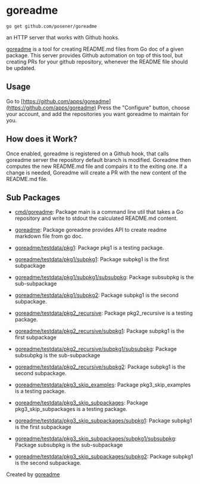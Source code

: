 # goreadme

    go get github.com/posener/goreadme

an HTTP server that works with Github hooks.

[goreadme](./goreadme) is a tool for creating README.md files from Go doc
of a given package.
This server provides Github automation on top of this tool, but creating
PRs for your github repository, whenever the README file should be updated.

## Usage

Go to [https://github.com/apps/goreadme](https://github.com/apps/goreadme)
Press the "Configure" button, choose your account, and add the repositories
you want goreadme to maintain for you.

## How does it Work?

Once enabled, goreadme is registered on a Github hook, that calls goreadme
server the repository default branch is modified.
Goreadme then computes the new README.md file and compairs it to the exiting
one. If a change is needed, Goreadme will create a PR with the new content
of the README.md file.

## Sub Packages

* [cmd/goreadme](./cmd/goreadme): Package main is a command line util that takes a Go repository and write to stdout the calculated README.md content.

* [goreadme](./goreadme): Package goreadme provides API to create readme markdown file from go doc.

* [goreadme/testdata/pkg1](./goreadme/testdata/pkg1): Package pkg1 is a testing package.

* [goreadme/testdata/pkg1/subpkg1](./goreadme/testdata/pkg1/subpkg1): Package subpkg1 is the first subpackage

* [goreadme/testdata/pkg1/subpkg1/subsubpkg](./goreadme/testdata/pkg1/subpkg1/subsubpkg): Package subsubpkg is the sub-subpackage

* [goreadme/testdata/pkg1/subpkg2](./goreadme/testdata/pkg1/subpkg2): Package subpkg1 is the second subpackage.

* [goreadme/testdata/pkg2_recursive](./goreadme/testdata/pkg2_recursive): Package pkg2_recursive is a testing package.

* [goreadme/testdata/pkg2_recursive/subpkg1](./goreadme/testdata/pkg2_recursive/subpkg1): Package subpkg1 is the first subpackage

* [goreadme/testdata/pkg2_recursive/subpkg1/subsubpkg](./goreadme/testdata/pkg2_recursive/subpkg1/subsubpkg): Package subsubpkg is the sub-subpackage

* [goreadme/testdata/pkg2_recursive/subpkg2](./goreadme/testdata/pkg2_recursive/subpkg2): Package subpkg1 is the second subpackage.

* [goreadme/testdata/pkg3_skip_examples](./goreadme/testdata/pkg3_skip_examples): Package pkg3_skip_examples is a testing package.

* [goreadme/testdata/pkg3_skip_subpackages](./goreadme/testdata/pkg3_skip_subpackages): Package pkg3_skip_subpackages is a testing package.

* [goreadme/testdata/pkg3_skip_subpackages/subpkg1](./goreadme/testdata/pkg3_skip_subpackages/subpkg1): Package subpkg1 is the first subpackage

* [goreadme/testdata/pkg3_skip_subpackages/subpkg1/subsubpkg](./goreadme/testdata/pkg3_skip_subpackages/subpkg1/subsubpkg): Package subsubpkg is the sub-subpackage

* [goreadme/testdata/pkg3_skip_subpackages/subpkg2](./goreadme/testdata/pkg3_skip_subpackages/subpkg2): Package subpkg1 is the second subpackage.

Created by [goreadme](https://github.com/apps/goreadme)
